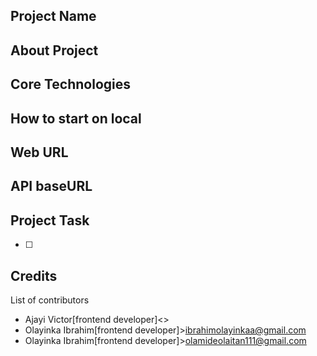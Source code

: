 ## Project Name

## About Project

## Core Technologies

## How to start on local

## Web URL

## API baseURL

## Project Task

- [ ]

## Credits

List of contributors

- Ajayi Victor[frontend developer]<>
- Olayinka Ibrahim[frontend developer]><ibrahimolayinkaa@gmail.com>
- Olayinka Ibrahim[frontend developer]><olamideolaitan111@gmail.com>

